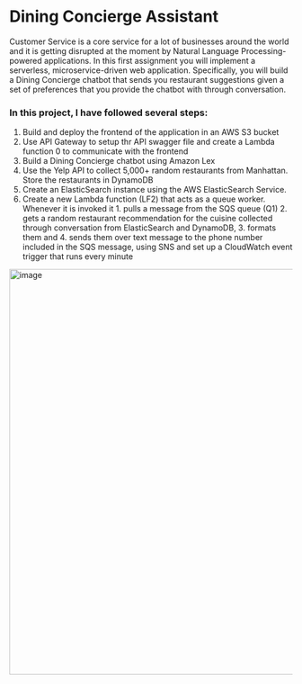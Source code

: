 <h1>Dining Concierge Assistant </h1>
Customer Service is a core service for a lot of businesses around the world
and it is getting disrupted at the moment by Natural Language Processing-
powered applications. In this first assignment you will implement a
serverless, microservice-driven web application. Specifically, you will
build a Dining Concierge chatbot that sends you restaurant suggestions given
a set of preferences that you provide the chatbot with through conversation.

<h3>In this project, I have followed several steps:</h3>
<ol>
  <li>Build and deploy the frontend of the application in an AWS S3 bucket</li>  
  <li>Use API Gateway to setup thr API swagger file and create a Lambda function 0 to communicate with the frontend</li>
  <li>Build a Dining Concierge chatbot using Amazon Lex</li>
  <li>Use the Yelp API to collect 5,000+ random restaurants from Manhattan. Store the restaurants in DynamoDB </li>
  <li>Create an ElasticSearch instance using the AWS ElasticSearch Service.</li> 
  <li>Create a new Lambda function (LF2) that acts as a queue worker. Whenever it is invoked it 1. pulls a message from the SQS queue (Q1) 2. gets a random restaurant recommendation for the cuisine collected through conversation from ElasticSearch and DynamoDB, 3. formats them and 4. sends them over text message to the phone number included in the SQS message, using SNS and set up a CloudWatch event trigger that runs every minute </li>  
</ol>



<img width="721" alt="image" src="https://user-images.githubusercontent.com/90934485/155042098-5b2e4848-30cf-48be-9fdc-c57e1dae9716.png">
